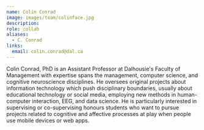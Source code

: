 ```yaml
---
name: Colin Conrad
image: images/team/colinface.jpg
description: 
role: collab
aliases:
  - C. Conrad
links:
  email: colin.conrad@dal.ca
---
```


Colin Conrad, PhD is an Assistant Professor at Dalhousie's Faculty of Management with expertise spans the management, computer science, and cognitive neuroscience disciplines. He oversees original projects about information technology which push disciplinary boundaries, usually about educational technology or social media, employing new methods in human-computer interaction, EEG, and data science. He is particularly interested in supervising or co-supervising honours students who want to pursue projects related to cognitive and affective processes at play when people use mobile devices or web apps.
